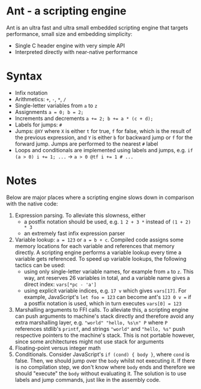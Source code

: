 # Ant - a scripting engine

Ant is an ultra fast and ultra small embedded scripting engine
that targets performance, small size and embedding simplicity:

- Single C header engine with very simple API
- Interpreted directly with near-native performance

# Syntax

- Infix notation
- Arithmetics: `+`, `-`, `*`, `/`
- Single-letter variables from `a` to `z`
- Assignments `a = 0; b = 2;`
- Increments and decrements `a += 2; b += a * (c + d);`
- Labels for jumps: `#`
- Jumps: `@XY` where `X` is either `t` for true, `f` for false, which is
  the result of the previous expression, and `Y` is either `b` for
  backward jump or `f` for the forward jump. Jumps are performed to the
  nearest `#` label
- Loops and conditionals are implemented using labels and jumps, e.g.
  `if (a > 0) i += 1; ...` -> `a > 0 @tf i += 1 # ...`

# Notes

Below are major places where a scripting engine slows down in comparison
with the native code:

1. Expression parsing. To alleviate this slowness, either
   - a postfix notation should be used, e.g. `1 2 + 3 *` instead of `(1 + 2) * 3`
   - an extremely fast infix expression parser
2. Variable lookup: `a = 123` or `a = b + c`. Compiled code assigns some
  memory locations for each variable and references that memory directly.
  A scripting engine performs a variable lookup every time a variable
  gets referenced. To speed
  up variable lookups, the following tactics can be used:
   - using only single-letter variable names, for example from `a` to `z`.
  This way, ant reserves 26 variables in total, and a variable name gives
  a direct index: `vars[*pc - 'a']`
   - using explicit variable indices, e.g. `17 v` which gives `vars[17]`.
  For example, JavaScript's `let foo = 123` can become ant's `123 0 v =`
  if a postfix notation is used, which in turn executes `vars[0] = 123`
3. Marshalling arguments to FFI calls. To alleviate this, a scripting engine
  can push arguments to machine's stack directly and therefore avoid any
  extra marshalling layer, e.g. `"world" "hello, %s\n" P` where `P` references
  stdlib's `printf`, and strings `"world"` and `"hello, %s"` push respective
  pointers to the machine's stack. This is not portable however, since
  some architectures might not use stack for arguments
4. Floating-point versus integer math
5. Conditionals. Consider JavaScript's `if (cond) { body }`, where `cond` is
  false. Then, we should jump over the `body` whilst not executing it.
  If there is no compilation step, we don't know where `body` ends and therefore
  we should "execute" the `body` without evaluating it.
  The solution is to use labels and jump commands, just like in the
  assembly code.
